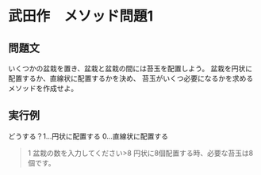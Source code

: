 # 武田作　メソッド問題1

## 問題文

いくつかの盆栽を置き、盆栽と盆栽の間には苔玉を配置しよう。
盆栽を円状に配置するか、直線状に配置するかを決め、
苔玉がいくつ必要になるかを求めるメソッドを作成せよ。

## 実行例

どうする？1...円状に配置する 0...直線状に配置する
>1
盆栽の数を入力してください>8
円状に8個配置する時、必要な苔玉は8個です。
